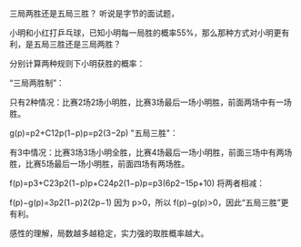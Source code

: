 三局两胜还是五局三胜？
听说是字节的面试题，

小明和小红打乒乓球，已知小明每一局胜的概率55%，那么那种方式对小明更有利，是五局三胜还是三局两胜？

分别计算两种规则下小明获胜的概率：

“三局两胜制”：

只有2种情况：比赛2场2场小明胜，比赛3场最后一场小明胜，前面两场中有一场胜。

g(p)=p2+C12p(1−p)p=p2(3−2p)
"五局三胜"：

有3中情况：比赛3场3场小明全胜，比赛4场最后一场小明胜，前面三场中有两场胜，比赛5场最后一场小明胜，前面四场有两场胜。

f(p)=p3+C23p2(1−p)p+C24p2(1−p)p=p3(6p2−15p+10)
将两者相减：

f(p)−g(p)=3p2(1−p)2(2p−1)
因为 p>0，所以 f(p)−g(p)>0，因此“五局三胜”更有利。

感性的理解，局数越多越稳定，实力强的取胜概率越大。
